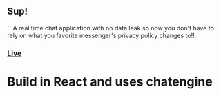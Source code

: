 ## Sup!
`` A real time chat application with no data leak so now you don't have to rely on what you favorite messenger's privacy policy changes to!!.

### [Live ](https://supgr.netlify.app/)	

# Build in React and uses chatengine 

